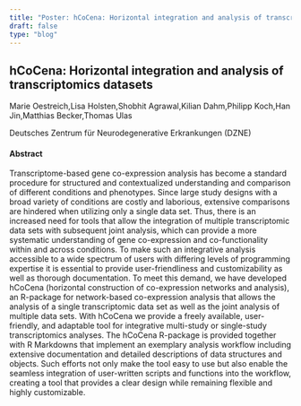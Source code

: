 ```yaml
---
title: "Poster: hCoCena: Horizontal integration and analysis of transcriptomics datasets"
draft: false
type: "blog"
---
```


## hCoCena: Horizontal integration and analysis of transcriptomics datasets

Marie Oestreich,Lisa Holsten,Shobhit Agrawal,Kilian Dahm,Philipp Koch,Han Jin,Matthias Becker,Thomas Ulas

Deutsches Zentrum für Neurodegenerative Erkrankungen (DZNE)

#### Abstract

Transcriptome-based gene co-expression analysis has become a standard procedure for structured and contextualized understanding and comparison of different conditions and phenotypes. Since large study designs with a broad variety of conditions are costly and laborious, extensive comparisons are hindered when utilizing only a single data set. Thus, there is an increased need for tools that allow the integration of multiple transcriptomic data sets with subsequent joint analysis, which can provide a more systematic understanding of gene co-expression and co-functionality within and across conditions. To make such an integrative analysis accessible to a wide spectrum of users with differing levels of programming expertise it is essential to provide user-friendliness and customizability as well as thorough documentation. To meet this demand, we have developed hCoCena (horizontal construction of co-expression networks and analysis), an R-package for network-based co-expression analysis that allows the analysis of a single transcriptomic data set as well as the joint analysis of multiple data sets. With hCoCena we provide a freely available, user-friendly, and adaptable tool for integrative multi-study or single-study transcriptomics analyses. The hCoCena R-package is provided together with R Markdowns that implement an exemplary analysis workflow including extensive documentation and detailed descriptions of data structures and objects. Such efforts not only make the tool easy to use but also enable the seamless integration of user-written scripts and functions into the workflow, creating a tool that provides a clear design while remaining flexible and highly customizable.
